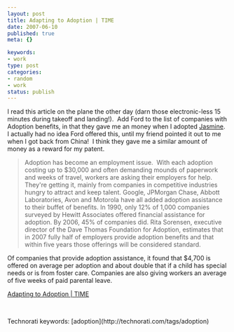 ```yaml
--- 
layout: post
title: Adapting to Adoption | TIME
date: 2007-06-10
published: true
meta: {}

keywords: 
- work
type: post
categories: 
- random
- work
status: publish
---
```



I read this article on the plane the other day (darn those electronic-less 15 minutes during takeoff and landing!).  Add Ford to the list of companies with Adoption benefits, in that they gave me an money when I adopted [Jasmine](http://www.flickr.com/photos/andreweick/tags/favoritejasmine/show/).  I actually had no idea Ford offered this, until my friend pointed it out to me when I got back from China!  I think they gave me a similar amount of money as a reward for my patent.

> Adoption has become an employment issue.  With each adoption costing up to $30,000 and often demanding mounds of paperwork and weeks of travel, workers are asking their employers for help. They're getting it, mainly from companies in competitive industries hungry to attract and keep talent. Google, JPMorgan Chase, Abbott Laboratories, Avon and Motorola have all added adoption assistance to their buffet of benefits. In 1990, only 12% of 1,000 companies surveyed by Hewitt Associates offered financial assistance for adoption. By 2006, 45% of companies did. Rita Sorensen, executive director of the Dave Thomas Foundation for Adoption, estimates that in 2007 fully half of employers provide adoption benefits and that within five years those offerings will be considered standard.

Of companies that provide adoption assistance, it found that $4,700 is offered on average per adoption and about double that if a child has special needs or is from foster care. Companies are also giving workers an average of five weeks of paid parental leave.


[Adapting to Adoption | TIME](http://www.time.com/time/magazine/article/0,9171,1630572,00.html)



 

<div class="wlWriterSmartContent" style="margin: 0px;padding: 0px">Technorati keywords: [adoption](http://technorati.com/tags/adoption)</div>

